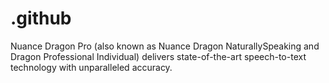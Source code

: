 # .github
Nuance Dragon Pro (also known as Nuance Dragon NaturallySpeaking and Dragon Professional Individual) delivers state-of-the-art speech-to-text technology with unparalleled accuracy.

